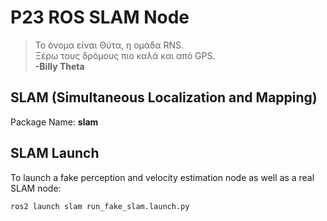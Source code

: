 # P23 ROS SLAM Node
> Το όνομα είναι Θύτα, η ομάδα RNS.<br>
> Ξέρω τους δρόμους πιο καλά και από GPS.<br>
**-Billy Theta**

## SLAM (Simultaneous Localization and Mapping)
Package Name: **slam**

## SLAM Launch
To launch a fake perception and velocity estimation node as well as a real SLAM node:

```
ros2 launch slam run_fake_slam.launch.py
```

